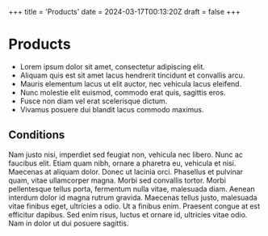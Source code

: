 +++
title = 'Products'
date = 2024-03-17T00:13:20Z
draft = false
+++

# Products

* Lorem ipsum dolor sit amet, consectetur adipiscing elit.
* Aliquam quis est sit amet lacus hendrerit tincidunt et convallis arcu.
* Mauris elementum lacus ut elit auctor, nec vehicula lacus eleifend.
* Nunc molestie elit euismod, commodo erat quis, sagittis eros.
* Fusce non diam vel erat scelerisque dictum.
* Vivamus posuere dui blandit lacus commodo maximus.

## Conditions

Nam justo nisi, imperdiet sed feugiat non, vehicula nec libero. Nunc ac faucibus elit. Etiam quam nibh, ornare a 
pharetra eu, vehicula et nisi. Maecenas at aliquam dolor. Donec ut lacinia orci. Phasellus et pulvinar quam, vitae 
ullamcorper magna. Morbi sed convallis tortor. Morbi pellentesque tellus porta, fermentum nulla vitae, malesuada 
diam. Aenean interdum dolor id magna rutrum gravida. Maecenas tellus justo, malesuada vitae finibus eget, 
ultricies a odio. Ut a finibus enim. Praesent congue at est efficitur dapibus. Sed enim risus, luctus et ornare 
id, ultricies vitae odio. Nam in dolor ut dui posuere sagittis. 

